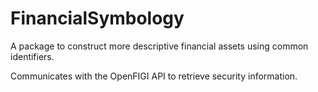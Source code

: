 # FinancialSymbology

A package to construct more descriptive financial assets using common identifiers. 

Communicates with the OpenFIGI API to retrieve security information. 
